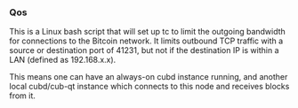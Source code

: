 ### Qos ###

This is a Linux bash script that will set up tc to limit the outgoing bandwidth for connections to the Bitcoin network. It limits outbound TCP traffic with a source or destination port of 41231, but not if the destination IP is within a LAN (defined as 192.168.x.x).

This means one can have an always-on cubd instance running, and another local cubd/cub-qt instance which connects to this node and receives blocks from it.
